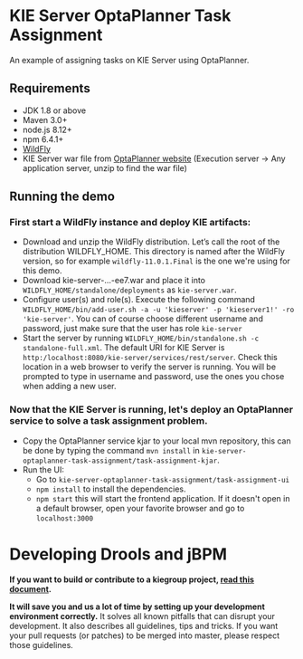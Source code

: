 # KIE Server OptaPlanner Task Assignment
An example of assigning tasks on KIE Server using OptaPlanner.

## Requirements
- JDK 1.8 or above
- Maven 3.0+
- node.js 8.12+
- npm 6.4.1+
- [WildFly](https://download.jboss.org/wildfly/11.0.0.Final/wildfly-11.0.0.Final.zip)
- KIE Server war file from [OptaPlanner website](http://www.optaplanner.org/download/download.html) (Execution server -> Any application server, unzip to find the war file)

## Running the demo
### First start a WildFly instance and deploy KIE artifacts:
- Download and unzip the WildFly distribution. Let’s call the root of the distribution WILDFLY_HOME. This directory is named after the WildFly version, so for example `wildfly-11.0.1.Final` is the one we're using for this demo.
- Download kie-server-...-ee7.war and place it into `WILDFLY_HOME/standalone/deployments` as `kie-server.war`.
- Configure user(s) and role(s). Execute the following command `WILDFLY_HOME/bin/add-user.sh -a -u 'kieserver' -p 'kieserver1!' -ro 'kie-server'`. You can of course choose different username and password, just make sure that the user has role `kie-server`
- Start the server by running `WILDFLY_HOME/bin/standalone.sh -c standalone-full.xml`. The default URI for KIE Server is `http:/localhost:8080/kie-server/services/rest/server`. Check this location in a web browser to verify the server is running. You will be prompted to type in username and password, use the ones you chose when adding a new user.

### Now that the KIE Server is running, let's deploy an OptaPlanner service to solve a task assignment problem.
- Copy the OptaPlanner service kjar to your local mvn repository, this can be done by typing the command `mvn install` in `kie-server-optaplanner-task-assignment/task-assignment-kjar`.
- Run the UI:
  - Go to `kie-server-optaplanner-task-assignment/task-assignment-ui`
  - `npm install` to install the dependencies.
  - `npm start` this will start the frontend application. If it doesn't open in a default browser, open your favorite browser and go to `localhost:3000`

# Developing Drools and jBPM

**If you want to build or contribute to a kiegroup project, [read this document](https://github.com/kiegroup/droolsjbpm-build-bootstrap/blob/master/README.md).**

**It will save you and us a lot of time by setting up your development environment correctly.**
It solves all known pitfalls that can disrupt your development.
It also describes all guidelines, tips and tricks.
If you want your pull requests (or patches) to be merged into master, please respect those guidelines.
